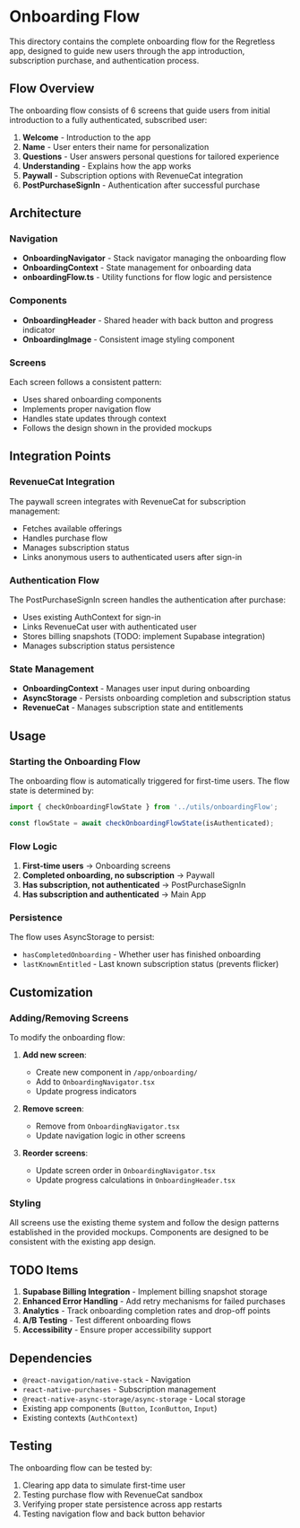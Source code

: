# Onboarding Flow

This directory contains the complete onboarding flow for the Regretless app, designed to guide new users through the app introduction, subscription purchase, and authentication process.

## Flow Overview

The onboarding flow consists of 6 screens that guide users from initial introduction to a fully authenticated, subscribed user:

1. **Welcome** - Introduction to the app
2. **Name** - User enters their name for personalization
3. **Questions** - User answers personal questions for tailored experience
4. **Understanding** - Explains how the app works
5. **Paywall** - Subscription options with RevenueCat integration
6. **PostPurchaseSignIn** - Authentication after successful purchase

## Architecture

### Navigation
- **OnboardingNavigator** - Stack navigator managing the onboarding flow
- **OnboardingContext** - State management for onboarding data
- **onboardingFlow.ts** - Utility functions for flow logic and persistence

### Components
- **OnboardingHeader** - Shared header with back button and progress indicator
- **OnboardingImage** - Consistent image styling component

### Screens
Each screen follows a consistent pattern:
- Uses shared onboarding components
- Implements proper navigation flow
- Handles state updates through context
- Follows the design shown in the provided mockups

## Integration Points

### RevenueCat Integration
The paywall screen integrates with RevenueCat for subscription management:
- Fetches available offerings
- Handles purchase flow
- Manages subscription status
- Links anonymous users to authenticated users after sign-in

### Authentication Flow
The PostPurchaseSignIn screen handles the authentication after purchase:
- Uses existing AuthContext for sign-in
- Links RevenueCat user with authenticated user
- Stores billing snapshots (TODO: implement Supabase integration)
- Manages subscription status persistence

### State Management
- **OnboardingContext** - Manages user input during onboarding
- **AsyncStorage** - Persists onboarding completion and subscription status
- **RevenueCat** - Manages subscription state and entitlements

## Usage

### Starting the Onboarding Flow
The onboarding flow is automatically triggered for first-time users. The flow state is determined by:

```typescript
import { checkOnboardingFlowState } from '../utils/onboardingFlow';

const flowState = await checkOnboardingFlowState(isAuthenticated);
```

### Flow Logic
1. **First-time users** → Onboarding screens
2. **Completed onboarding, no subscription** → Paywall
3. **Has subscription, not authenticated** → PostPurchaseSignIn
4. **Has subscription and authenticated** → Main App

### Persistence
The flow uses AsyncStorage to persist:
- `hasCompletedOnboarding` - Whether user has finished onboarding
- `lastKnownEntitled` - Last known subscription status (prevents flicker)

## Customization

### Adding/Removing Screens
To modify the onboarding flow:

1. **Add new screen**:
   - Create new component in `/app/onboarding/`
   - Add to `OnboardingNavigator.tsx`
   - Update progress indicators

2. **Remove screen**:
   - Remove from `OnboardingNavigator.tsx`
   - Update navigation logic in other screens

3. **Reorder screens**:
   - Update screen order in `OnboardingNavigator.tsx`
   - Update progress calculations in `OnboardingHeader.tsx`

### Styling
All screens use the existing theme system and follow the design patterns established in the provided mockups. Components are designed to be consistent with the existing app design.

## TODO Items

1. **Supabase Billing Integration** - Implement billing snapshot storage
2. **Enhanced Error Handling** - Add retry mechanisms for failed purchases
3. **Analytics** - Track onboarding completion rates and drop-off points
4. **A/B Testing** - Test different onboarding flows
5. **Accessibility** - Ensure proper accessibility support

## Dependencies

- `@react-navigation/native-stack` - Navigation
- `react-native-purchases` - Subscription management
- `@react-native-async-storage/async-storage` - Local storage
- Existing app components (`Button`, `IconButton`, `Input`)
- Existing contexts (`AuthContext`)

## Testing

The onboarding flow can be tested by:
1. Clearing app data to simulate first-time user
2. Testing purchase flow with RevenueCat sandbox
3. Verifying proper state persistence across app restarts
4. Testing navigation flow and back button behavior
